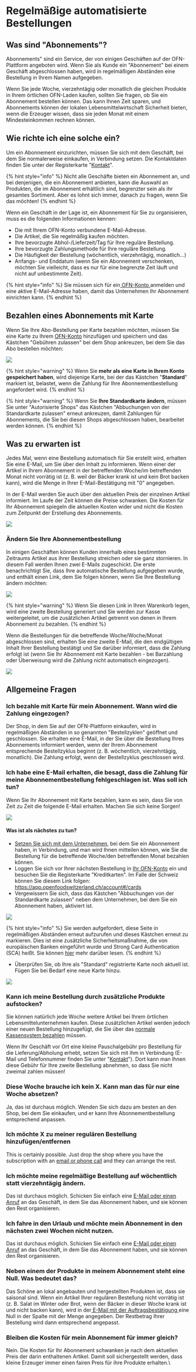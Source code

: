 # Regelmäßige automatisierte Bestellungen

## Was sind "Abonnements"?

Abonnements" sind ein Service, der von einigen Geschäften auf der OFN-Plattform angeboten wird. Wenn Sie als Kunde ein "Abonnement" bei einem Geschäft abgeschlossen haben, wird in regelmäßigen Abständen eine Bestellung in Ihrem Namen aufgegeben.

Wenn Sie jede Woche, vierzehntägig oder monatlich die gleichen Produkte in Ihrem örtlichen OFN-Laden kaufen, sollten Sie fragen, ob Sie ein Abonnement bestellen können. Das kann Ihnen Zeit sparen, und Abonnements können der lokalen Lebensmittelwirtschaft Sicherheit bieten, wenn die Erzeuger wissen, dass sie jeden Monat mit einem Mindesteinkommen rechnen können.

## Wie richte ich eine solche ein?

Um ein Abonnement einzurichten, müssen Sie sich mit dem Geschäft, bei dem Sie normalerweise einkaufen, in Verbindung setzen. Die Kontaktdaten finden Sie unter der Registerkarte "[Kontakt](the-people-and-businesses-who-make-grow-your-food.md#kontakt)".

{% hint style="info" %}
Nicht alle Geschäfte bieten ein Abonnement an, und bei denjenigen, die ein Abonnement anbieten, kann die Auswahl an Produkten, die im Abonnement erhältlich sind, begrenzter sein als ihr gesamtes Sortiment. Aber es lohnt sich immer, danach zu fragen, wenn Sie das möchten!
{% endhint %}

Wenn ein Geschäft in der Lage ist, ein Abonnement für Sie zu organisieren, muss es die folgenden Informationen kennen:

* Die mit Ihrem OFN-Konto verbundene E-Mail-Adresse.
* Die Artikel, die Sie regelmäßig kaufen möchten.
* Ihre bevorzugte Abhol-/Lieferzeit/Tag für Ihre reguläre Bestellung.
* Ihre bevorzugte Zahlungsmethode für Ihre reguläre Bestellung.
* Die Häufigkeit der Bestellung (wöchentlich, vierzehntägig, monatlich...)
* Anfangs- und Enddatum (wenn Sie ein Abonnement verschenken, möchten Sie vielleicht, dass es nur für eine begrenzte Zeit läuft und nicht auf unbestimmte Zeit).

{% hint style="info" %}
Sie müssen sich für ein[ OFN-Konto ](your-ofn-account.md)anmelden und eine aktive E-Mail-Adresse haben, damit das Unternehmen Ihr Abonnement einrichten kann.
{% endhint %}

## Bezahlen eines Abonnements mit Karte

Wenn Sie Ihre Abo-Bestellung per Karte bezahlen möchten, müssen Sie eine Karte zu Ihrem [OFN-Konto](your-ofn-account.md#kreditkarten) hinzufügen und speichern und das Kästchen "Gebühren zulassen" bei dem Shop ankreuzen, bei dem Sie das Abo bestellen möchten:

![](../.gitbook/assets/authorisecard.jpg)

{% hint style="warning" %}
Wenn Sie **mehr als eine Karte in Ihrem Konto gespeichert haben**, wird diejenige Karte, bei der das Kästchen "**Standard**" markiert ist, belastet, wenn die Zahlung für Ihre Abonnementbestellung angefordert wird.
{% endhint %}

{% hint style="warning" %}
Wenn Sie **Ihre Standardkarte ändern**, müssen Sie unter "Autorisierte Shops" das Kästchen "Abbuchungen von der Standardkarte zulassen" erneut ankreuzen, damit Zahlungen für Abonnements, die Sie bei diesen Shops abgeschlossen haben, bearbeitet werden können.
{% endhint %}

## Was zu erwarten ist

Jedes Mal, wenn eine Bestellung automatisch für Sie erstellt wird, erhalten Sie eine E-Mail, um Sie über den Inhalt zu informieren. Wenn einer der Artikel in Ihrem Abonnement in der betreffenden Woche/im betreffenden Monat nicht vorrätig ist (z. B. weil der Bäcker krank ist und kein Brot backen kann), wird die Menge in Ihrer E-Mail-Bestätigung mit "0" angegeben.

In der E-Mail werden Sie auch über den aktuellen Preis der einzelnen Artikel informiert. Im Laufe der Zeit können die Preise schwanken. Die Kosten für Ihr Abonnement spiegeln die aktuellen Kosten wider und nicht die Kosten zum Zeitpunkt der Erstellung des Abonnements.

![](https://lh3.googleusercontent.com/3VwcWoSeYJegbFp-87a1578lu2oKbmy2hxeWw1FryuDmAU2lCDeaOxo5I2Z7Qymk691VCfcgBqWG0-dpFxIObWGsbscBUXL6SaoCX9yVypGJZiVuQe7p67sLBXKxD8-E5HS-ZELJ)

### Ändern Sie Ihre Abonnementbestellung

In einigen Geschäften können Kunden innerhalb eines bestimmten Zeitraums Artikel aus ihrer Bestellung streichen oder sie ganz stornieren. In diesem Fall werden Ihnen zwei E-Mails zugeschickt. Die erste benachrichtigt Sie, dass Ihre automatische Bestellung aufgegeben wurde, und enthält einen Link, dem Sie folgen können, wenn Sie Ihre Bestellung ändern möchten:

![](https://lh3.googleusercontent.com/M1rkMedLCXm6w6ZRMQrT\_7nz9R9u6nsMBfVAj2CWAAd3D5JiSDz9\_0TwFE7gco0saGtWbibcjrdqRabfNpEQcQ9InI0-AbqOfbcsk2HOkmHES-e9eBAq0cPJZB-uCZm7IJS7mEh8)

{% hint style="warning" %}
Wenn Sie diesen Link in Ihren Warenkorb legen, wird eine zweite Bestellung generiert und Sie werden zur Kasse weitergeleitet, um die zusätzlichen Artikel getrennt von denen in Ihrem Abonnement zu bezahlen.
{% endhint %}

Wenn die Bestellungen für die betreffende Woche/Woche/Monat abgeschlossen sind, erhalten Sie eine zweite E-Mail, die den endgültigen Inhalt Ihrer Bestellung bestätigt und Sie darüber informiert, dass die Zahlung erfolgt ist (wenn Sie Ihr Abonnement mit Karte bezahlen - bei Barzahlung oder Überweisung wird die Zahlung nicht automatisch eingezogen).

![](https://lh3.googleusercontent.com/ow7-Yw4Wh8kxOHnVqHIPhaKsK7vywZqUx00kcWb9IcYgnIRbkVJpATfOM-fA3Y9Mj6NOSgQtFchPotByuOgmn6zvVz3IUBM1-UAhFSc0lTqozpA-9NHuGe2y6yRZkzbFPNyM5GT6)

## Allgemeine Fragen

### Ich bezahle mit Karte für mein Abonnement. Wann wird die Zahlung eingezogen?

Der Shop, in dem Sie auf der OFN-Plattform einkaufen, wird in regelmäßigen Abständen in so genannten "Bestellzyklen" geöffnet und geschlossen. Sie erhalten eine E-Mail, in der Sie über die Bestellung Ihres Abonnements informiert werden, wenn der Ihrem Abonnement entsprechende Bestellzyklus beginnt (z. B. wöchentlich, vierzehntägig, monatlich). Die Zahlung erfolgt, wenn der Bestellzyklus geschlossen wird.

### Ich habe eine E-Mail erhalten, die besagt, dass die Zahlung für meine Abonnementbestellung fehlgeschlagen ist. Was soll ich tun?

Wenn Sie Ihr Abonnement mit Karte bezahlen, kann es sein, dass Sie von Zeit zu Zeit die folgende E-Mail erhalten. Machen Sie sich keine Sorgen!

![](../.gitbook/assets/cardemail.jpg)

#### Was ist als nächstes zu tun?

* [Setzen Sie sich mit dem Unternehmen](the-people-and-businesses-who-make-grow-your-food.md#kontakt), bei dem Sie ein Abonnement haben, in Verbindung, und man wird Ihnen mitteilen können, wie Sie die Bestellung für die betreffende Woche/den betreffenden Monat bezahlen können.
* Loggen Sie sich vor Ihrer nächsten Bestellung in [Ihr OFN-Konto](your-ofn-account.md#was-sind-die-vorteile-eines-ofn-kontos) ein und besuchen Sie die Registerkarte "Kreditkarten". Im Falle der Schweiz können Sie diesem Link folgen: https://app.openfoodswitzerland.ch/account#/cards
* Vergewissern Sie sich, dass das Kästchen "Abbuchungen von der Standardkarte zulassen" neben dem Unternehmen, bei dem Sie ein Abonnement haben, aktiviert ist.

![](../.gitbook/assets/authorisecard.jpg)

{% hint style="info" %}
Sie werden aufgefordert, diese Seite in regelmäßigen Abständen erneut aufzurufen und dieses Kästchen erneut zu markieren. Dies ist eine zusätzliche Sicherheitsmaßnahme, die von europäischen Banken eingeführt wurde und Strong Card Authentication (SCA) heißt. Sie können [hier](https://en.wikipedia.org/wiki/Strong\_customer\_authentication) mehr darüber lesen.
{% endhint %}

* Überprüfen Sie, ob Ihre als "Standard" registrierte Karte noch aktuell ist. Fügen Sie bei Bedarf eine neue Karte hinzu.

![](../.gitbook/assets/newcard.gif)

### Kann ich meine Bestellung durch zusätzliche Produkte aufstocken?

Sie können natürlich jede Woche weitere Artikel bei Ihrem örtlichen Lebensmittelunternehmen kaufen. Diese zusätzlichen Artikel werden jedoch einer neuen Bestellung hinzugefügt, die Sie über das [normale Kassensystem bezahlen](shopping-and-placing-an-order.md#kasse) müssen.

Wenn Ihr Geschäft vor Ort eine kleine Pauschalgebühr pro Bestellung für die Lieferung/Abholung erhebt, setzen Sie sich mit ihm in Verbindung (E-Mail und Telefonnummer finden Sie unter "[Kontakt](the-people-and-businesses-who-make-grow-your-food.md#kontakt)"). Dort kann man Ihnen diese Gebühr für Ihre zweite Bestellung abnehmen, so dass Sie nicht zweimal zahlen müssen!

### Diese Woche brauche ich kein X. Kann man das für nur eine Woche absetzen?

Ja, das ist durchaus möglich. Wenden Sie sich dazu am besten an den Shop, bei dem Sie einkaufen, und er kann Ihre Abonnementbestellung entsprechend anpassen.

### Ich möchte X zu meiner regulären Bestellung hinzufügen/entfernen

This is certainly possible. Just drop the shop where you have the subscription with an [email or phone call](the-people-and-businesses-who-make-grow-your-food.md#contact) and they can arrange the rest.



### Ich möchte meine regelmäßige Bestellung auf wöchentlich statt vierzehntägig ändern.

Das ist durchaus möglich. Schicken Sie einfach eine [E-Mail oder einen Anruf](the-people-and-businesses-who-make-grow-your-food.md#kontakt) an das Geschäft, in dem Sie das Abonnement haben, und sie können den Rest organisieren.

### Ich fahre in den Urlaub und möchte mein Abonnement in den nächsten zwei Wochen nicht nutzen.

Das ist durchaus möglich. Schicken Sie einfach eine [E-Mail oder einen Anruf](the-people-and-businesses-who-make-grow-your-food.md#kontakt) an das Geschäft, in dem Sie das Abonnement haben, und sie können den Rest organisieren.

### Neben einem der Produkte in meinem Abonnement steht eine Null. Was bedeutet das?

Das Schöne an lokal angebauten und hergestellten Produkten ist, dass sie saisonal sind. Wenn ein Artikel Ihrer regulären Bestellung nicht vorrätig ist (z. B. Salat im Winter oder Brot, wenn der Bäcker in dieser Woche krank ist und nicht backen kann), wird in der[ E-Mail mit der Auftragsbestätigung ](regular-automated-orders.md#was-zu-erwarten-ist)eine Null in der Spalte mit der Menge angegeben. Der Restbetrag Ihrer Bestellung wird dann entsprechend angepasst.

### Bleiben die Kosten für mein Abonnement für immer gleich?

Nein. Die Kosten für Ihr Abonnement schwanken je nach dem aktuellen Preis der darin enthaltenen Artikel. Damit soll sichergestellt werden, dass kleine Erzeuger immer einen fairen Preis für ihre Produkte erhalten.\
